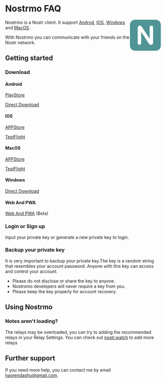 # Nostrmo FAQ

<img align="right" src="./logo512.png" width="100px" />

Nostrmo is a Nostr client. It support [Androd](#Android), [IOS](#IOS), [Windows](#Windows) and [MacOS](#MacOS).

With Nostrmo you can communicate with your friends on the Nostr network.

## Getting started

### Download

#### Android

[PlayStore](https://play.google.com/store/apps/details?id=com.github.haorendashu.nostrmo)

[Direct Download](https://nostrmo.com/releases/2_1_0/app-release.apk)

#### IOS

[APPStore](https://apps.apple.com/us/app/id6447441761?l=en-us&platform=iphone)

[TestFlight](https://testflight.apple.com/join/kvGz47De)

#### MacOS

[APPStore](https://apps.apple.com/us/app/id6447441761?l=en-us&platform=mac)

[TestFlight](https://testflight.apple.com/join/icO07ElD)

#### Windows

[Direct Download](https://nostrmo.com/releases/2_1_0/nostrmo_2.1.0.zip)

#### Web And PWA

[Web And PWA](https://web.nostrmo.com/) (Beta)

### Login or Sign up

Input your private key or generate a new private key to login.

### Backup your private key

It is very important to backup your private key.The key is a random string that resembles your account password. Anyone with this key can access and control your account.

- Please do not disclose or share the key to anyone.
- Nostromo developers will never require a key from you.
- Please keep the key properly for account recovery.

## Using Nostrmo

### Notes aren't loading?

The relays may be overloaded, you can try to adding the recommended relays in your Relay Settings. You can check out [nostr.watch](nostr.watch) to add more relays

## Further support

If you need more help, you can contact me by email haorendashu@gmail.com.



